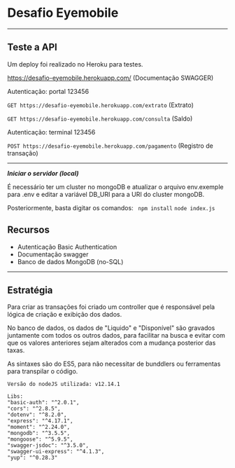 # Desafio Eyemobile

---
## Teste a API

Um deploy foi realizado no Heroku para testes.



https://desafio-eyemobile.herokuapp.com/ (Documentação SWAGGER)


Autenticação:
portal
123456

` GET https://desafio-eyemobile.herokuapp.com/extrato ` (Extrato)

` GET https://desafio-eyemobile.herokuapp.com/consulta ` (Saldo)

Autenticação:
terminal
123456

` POST https://desafio-eyemobile.herokuapp.com/pagamento ` (Registro de transação)

---

***Iniciar o servidor (local)***

É necessário ter um cluster no mongoDB e atualizar o arquivo env.exemple para .env e editar a variável DB_URI para a URI do cluster mongoDB.

Posteriormente, basta digitar os comandos:
` npm install`
` node index.js `

## Recursos

- Autenticação Basic Authentication
- Documentação swagger
- Banco de dados MongoDB (no-SQL)

---

## Estratégia

Para criar as transações foi criado um controller que é responsável pela lógica de criação e exibição dos dados.

No banco de dados, os dados de "Liquido" e "Disponível" são gravados juntamente com todos os outros dados, para facilitar na busca e evitar com que os valores anteriores sejam alterados com a mudança posterior das taxas.

As sintaxes são do ES5, para não necessitar de bunddlers ou ferramentas para transpilar o código.

` Versão do nodeJS utilizada: v12.14.1 `

```shell
Libs:
"basic-auth": "^2.0.1",
"cors": "^2.8.5",
"dotenv": "^8.2.0",
"express": "^4.17.1",
"moment": "^2.24.0",
"mongodb": "^3.5.5",
"mongoose": "^5.9.5",
"swagger-jsdoc": "^3.5.0",
"swagger-ui-express": "^4.1.3",
"yup": "^0.28.3" 
```
